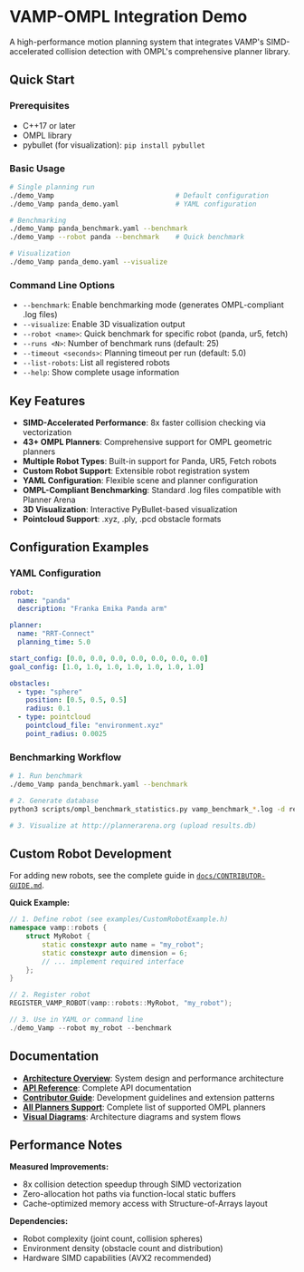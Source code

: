 # VAMP-OMPL Integration Demo

A high-performance motion planning system that integrates VAMP's SIMD-accelerated collision detection with OMPL's comprehensive planner library.

## Quick Start

### Prerequisites
- C++17 or later
- OMPL library
- pybullet (for visualization): `pip install pybullet`

### Basic Usage
```bash
# Single planning run
./demo_Vamp                              # Default configuration
./demo_Vamp panda_demo.yaml              # YAML configuration

# Benchmarking
./demo_Vamp panda_benchmark.yaml --benchmark
./demo_Vamp --robot panda --benchmark    # Quick benchmark

# Visualization
./demo_Vamp panda_demo.yaml --visualize
```

### Command Line Options
- `--benchmark`: Enable benchmarking mode (generates OMPL-compliant .log files)
- `--visualize`: Enable 3D visualization output
- `--robot <name>`: Quick benchmark for specific robot (panda, ur5, fetch)
- `--runs <N>`: Number of benchmark runs (default: 25)
- `--timeout <seconds>`: Planning timeout per run (default: 5.0)
- `--list-robots`: List all registered robots
- `--help`: Show complete usage information

## Key Features

- **SIMD-Accelerated Performance**: 8x faster collision checking via vectorization
- **43+ OMPL Planners**: Comprehensive support for OMPL geometric planners
- **Multiple Robot Types**: Built-in support for Panda, UR5, Fetch robots
- **Custom Robot Support**: Extensible robot registration system
- **YAML Configuration**: Flexible scene and planner configuration
- **OMPL-Compliant Benchmarking**: Standard .log files compatible with Planner Arena
- **3D Visualization**: Interactive PyBullet-based visualization
- **Pointcloud Support**: .xyz, .ply, .pcd obstacle formats

## Configuration Examples

### YAML Configuration
```yaml
robot:
  name: "panda"
  description: "Franka Emika Panda arm"

planner:
  name: "RRT-Connect"
  planning_time: 5.0

start_config: [0.0, 0.0, 0.0, 0.0, 0.0, 0.0, 0.0]
goal_config: [1.0, 1.0, 1.0, 1.0, 1.0, 1.0, 1.0]

obstacles:
  - type: "sphere"
    position: [0.5, 0.5, 0.5]
    radius: 0.1
  - type: pointcloud
    pointcloud_file: "environment.xyz"
    point_radius: 0.0025
```

### Benchmarking Workflow
```bash
# 1. Run benchmark
./demo_Vamp panda_benchmark.yaml --benchmark

# 2. Generate database
python3 scripts/ompl_benchmark_statistics.py vamp_benchmark_*.log -d results.db

# 3. Visualize at http://plannerarena.org (upload results.db)
```

## Custom Robot Development

For adding new robots, see the complete guide in [`docs/CONTRIBUTOR-GUIDE.md`](docs/CONTRIBUTOR-GUIDE.md#custom-robot-development).

**Quick Example:**
```cpp
// 1. Define robot (see examples/CustomRobotExample.h)
namespace vamp::robots {
    struct MyRobot {
        static constexpr auto name = "my_robot";
        static constexpr auto dimension = 6;
        // ... implement required interface
    };
}

// 2. Register robot
REGISTER_VAMP_ROBOT(vamp::robots::MyRobot, "my_robot");

// 3. Use in YAML or command line
./demo_Vamp --robot my_robot --benchmark
```

## Documentation

- **[Architecture Overview](ARCHITECTURE.md)**: System design and performance architecture
- **[API Reference](docs/API-Reference.md)**: Complete API documentation
- **[Contributor Guide](docs/CONTRIBUTOR-GUIDE.md)**: Development guidelines and extension patterns
- **[All Planners Support](docs/ALL_PLANNERS_SUPPORT.md)**: Complete list of supported OMPL planners
- **[Visual Diagrams](docs/diagrams/)**: Architecture diagrams and system flows

## Performance Notes

**Measured Improvements:**
- 8x collision detection speedup through SIMD vectorization
- Zero-allocation hot paths via function-local static buffers
- Cache-optimized memory access with Structure-of-Arrays layout

**Dependencies:**
- Robot complexity (joint count, collision spheres)
- Environment density (obstacle count and distribution)  
- Hardware SIMD capabilities (AVX2 recommended)